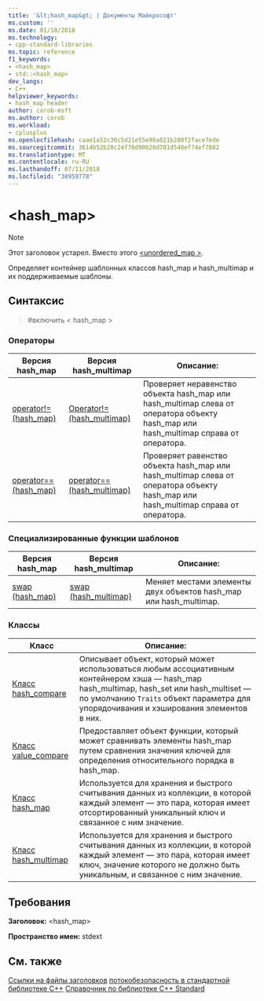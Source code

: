 ```yaml
---
title: '&lt;hash_map&gt; | Документы Майкрософт'
ms.custom: ''
ms.date: 01/18/2018
ms.technology:
- cpp-standard-libraries
ms.topic: reference
f1_keywords:
- <hash_map>
- std::<hash_map>
dev_langs:
- C++
helpviewer_keywords:
- hash_map header
author: corob-msft
ms.author: corob
ms.workload:
- cplusplus
ms.openlocfilehash: caae1a52c36c5d21e55e90a821b280f2face7ede
ms.sourcegitcommit: 3614b52b28c24f70d90b20d781d548ef74ef7082
ms.translationtype: MT
ms.contentlocale: ru-RU
ms.lasthandoff: 07/11/2018
ms.locfileid: "38959778"
---
```

# <a name="lthashmapgt"></a>&lt;hash_map&gt;

> [!NOTE]
> Этот заголовок устарел. Вместо этого [ \<unordered_map >](unordered-map.md).

Определяет контейнер шаблонных классов hash_map и hash_multimap и их поддерживаемые шаблоны.

## <a name="syntax"></a>Синтаксис

> #<a name="include-hashmap"></a>включить < hash_map >

### <a name="operators"></a>Операторы

|Версия hash_map|Версия hash_multimap|Описание:|
|-----------------------|----------------------------|-----------------|
|[operator!= (hash_map)](hash-map-operators.md#op_neq)|[Operator!=(hash_multimap)](hash-map-operators.md#op_neq_mm)|Проверяет неравенство объекта hash_map или hash_multimap слева от оператора объекту hash_map или hash_multimap справа от оператора.|
|[ operator== (hash_map)](hash-map-operators.md#op_eq_eq)|[ operator== (hash_multimap)](hash-map-operators.md#op_eq_eq_mm)|Проверяет равенство объекта hash_map или hash_multimap слева от оператора объекту hash_map или hash_multimap справа от оператора.|

### <a name="specialized-template-functions"></a>Специализированные функции шаблонов

|Версия hash_map|Версия hash_multimap|Описание:|
|-----------------------|----------------------------|-----------------|
|[swap (hash_map)](hash-map-class.md#swap)|[swap (hash_multimap)](hash-multimap-class.md#swap)|Меняет местами элементы двух объектов hash_map или hash_multimap.|

### <a name="classes"></a>Классы

|Класс|Описание:|
|-|-|
|[Класс hash_compare](hash-compare-class.md)|Описывает объект, который может использоваться любым ассоциативным контейнером хэша — hash_map hash_multimap, hash_set или hash_multiset — по умолчанию `Traits` объект параметра для упорядочивания и хэширования элементов в них.|
|[Класс value_compare](value-compare-class.md)|Предоставляет объект функции, который может сравнивать элементы hash_map путем сравнения значения ключей для определения относительного порядка в hash_map.|
|[Класс hash_map](hash-map-class.md)|Используется для хранения и быстрого считывания данных из коллекции, в которой каждый элемент — это пара, которая имеет отсортированный уникальный ключ и связанное с ним значение.|
|[Класс hash_multimap](hash-multimap-class.md)|Используется для хранения и быстрого считывания данных из коллекции, в которой каждый элемент — это пара, которая имеет ключ, значение которого не должно быть уникальным, и связанное с ним значение.|

## <a name="requirements"></a>Требования

**Заголовок:** \<hash_map>

**Пространство имен:** stdext

## <a name="see-also"></a>См. также

[Ссылки на файлы заголовков](cpp-standard-library-header-files.md)
[потокобезопасность в стандартной библиотеке C++](thread-safety-in-the-cpp-standard-library.md)
[Справочник по библиотеке C++ Standard](cpp-standard-library-reference.md)
